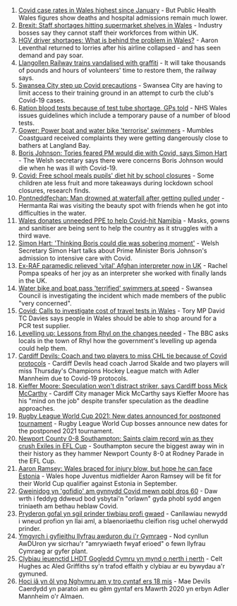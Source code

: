 1. [Covid case rates in Wales highest since January](https://www.bbc.co.uk/news/uk-wales-58339548?at_medium=RSS&at_campaign=KARANGA) - But Public Health Wales figures show deaths and hospital admissions remain much lower.
2. [Brexit: Staff shortages hitting supermarket shelves in Wales](https://www.bbc.co.uk/news/uk-wales-58336771?at_medium=RSS&at_campaign=KARANGA) - Industry bosses say they cannot staff their workforces from within UK.
3. [HGV driver shortages: What is behind the problem in Wales?](https://www.bbc.co.uk/news/uk-wales-58334091?at_medium=RSS&at_campaign=KARANGA) - Aaron Leventhal returned to lorries after his airline collapsed - and has seen demand and pay soar.
4. [Llangollen Railway trains vandalised with graffiti](https://www.bbc.co.uk/news/uk-wales-58339546?at_medium=RSS&at_campaign=KARANGA) - It will take thousands of pounds and hours of volunteers' time to restore them, the railway says.
5. [Swansea City step up Covid precautions](https://www.bbc.co.uk/sport/football/58342057?at_medium=RSS&at_campaign=KARANGA) - Swansea City are having to limit access to their training ground in an attempt to curb the club's Covid-19 cases.
6. [Ration blood tests because of test tube shortage, GPs told](https://www.bbc.co.uk/news/uk-wales-58334413?at_medium=RSS&at_campaign=KARANGA) - NHS Wales issues guidelines which include a temporary pause of a number of blood tests.
7. [Gower: Power boat and water bike 'terrorise' swimmers](https://www.bbc.co.uk/news/uk-wales-58333455?at_medium=RSS&at_campaign=KARANGA) - Mumbles Coastguard received complaints they were getting dangerously close to bathers at Langland Bay.
8. [Boris Johnson: Tories feared PM would die with Covid, says Simon Hart](https://www.bbc.co.uk/news/uk-wales-politics-58332311?at_medium=RSS&at_campaign=KARANGA) - The Welsh secretary says there were concerns Boris Johnson would die when he was ill with Covid-19.
9. [Covid: Free school meals pupils' diet hit by school closures](https://www.bbc.co.uk/news/uk-wales-58332312?at_medium=RSS&at_campaign=KARANGA) - Some children ate less fruit and more takeaways during lockdown school closures, research finds.
10. [Pontneddfechan: Man drowned at waterfall after getting pulled under](https://www.bbc.co.uk/news/uk-wales-58327545?at_medium=RSS&at_campaign=KARANGA) - Hermanta Rai was visiting the beauty spot with friends when he got into difficulties in the water.
11. [Wales donates unneeded PPE to help Covid-hit Namibia](https://www.bbc.co.uk/news/uk-wales-58341479?at_medium=RSS&at_campaign=KARANGA) - Masks, gowns and sanitiser are being sent to help the country as it struggles with a third wave.
12. [Simon Hart: 'Thinking Boris could die was sobering moment'](https://www.bbc.co.uk/news/uk-wales-politics-58336171?at_medium=RSS&at_campaign=KARANGA) - Welsh Secretary Simon Hart talks about Prime Minister Boris Johnson's admission to intensive care with Covid.
13. [Ex-RAF paramedic relieved 'vital' Afghan interpreter now in UK](https://www.bbc.co.uk/news/uk-wales-58336775?at_medium=RSS&at_campaign=KARANGA) - Rachel Pompa speaks of her joy as an interpreter she worked with finally lands in the UK.
14. [Water bike and boat pass 'terrified' swimmers at speed](https://www.bbc.co.uk/news/uk-wales-58336982?at_medium=RSS&at_campaign=KARANGA) - Swansea Council is investigating the incident which made members of the public "very concerned".
15. [Covid: Calls to investigate cost of travel tests in Wales](https://www.bbc.co.uk/news/uk-wales-58319791?at_medium=RSS&at_campaign=KARANGA) - Tory MP David TC Davies says people in Wales should be able to shop around for a PCR test supplier.
16. [Levelling up: Lessons from Rhyl on the changes needed](https://www.bbc.co.uk/news/uk-58287122?at_medium=RSS&at_campaign=KARANGA) - The BBC asks locals in the town of Rhyl how the government's levelling up agenda could help them.
17. [Cardiff Devils: Coach and two players to miss CHL tie because of Covid protocols](https://www.bbc.co.uk/sport/ice-hockey/58341928?at_medium=RSS&at_campaign=KARANGA) - Cardiff Devils head coach Jarrod Skalde and two players will miss Thursday's Champions Hockey League match with Adler Mannheim due to Covid-19 protocols.
18. [Kieffer Moore: Speculation won't distract striker, says Cardiff boss Mick McCarthy](https://www.bbc.co.uk/sport/av/football/58348167?at_medium=RSS&at_campaign=KARANGA) - Cardiff City manager Mick McCarthy says Kieffer Moore has his "mind on the job" despite transfer speculation as the deadline approaches.
19. [Rugby League World Cup 2021: New dates announced for postponed tournament](https://www.bbc.co.uk/sport/rugby-league/58339345?at_medium=RSS&at_campaign=KARANGA) - Rugby League World Cup bosses announce new dates for the postponed 2021 tournament.
20. [Newport County 0-8 Southampton: Saints claim record win as they crush Exiles in EFL Cup](https://www.bbc.co.uk/sport/football/58239578?at_medium=RSS&at_campaign=KARANGA) - Southampton secure the biggest away win in their history as they hammer Newport County 8-0 at Rodney Parade in the EFL Cup.
21. [Aaron Ramsey: Wales braced for injury blow, but hope he can face Estonia](https://www.bbc.co.uk/sport/football/58322476?at_medium=RSS&at_campaign=KARANGA) - Wales hope Juventus midfielder Aaron Ramsey will be fit for their World Cup qualifier against Estonia in September.
22. [Gweinidog yn 'gofidio' am gynnydd Covid mewn pobl dros 60](https://www.bbc.co.uk/newyddion/58341653?at_medium=RSS&at_campaign=KARANGA) - Daw wrth i feddyg ddweud bod ysbytai'n "orlawn" gyda phobl sydd angen triniaeth am bethau heblaw Covid.
23. [Pryderon gofal yn sgil prinder tiwbiau profi gwaed](https://www.bbc.co.uk/newyddion/58332500?at_medium=RSS&at_campaign=KARANGA) - Canllawiau newydd i wneud profion yn llai aml, a blaenoriaethu cleifion risg uchel oherwydd prinder.
24. [Ymgyrch i gyfieithu llyfrau awduron du i'r Gymraeg](https://www.bbc.co.uk/newyddion/58333864?at_medium=RSS&at_campaign=KARANGA) - Nod cynllun AwDUron yw sicrhau'r "amrywiaeth fwyaf erioed" o fewn llyfrau Cymraeg ar gyfer plant.
25. [Clybiau ieuenctid LHDT Gogledd Cymru yn mynd o nerth i nerth](https://www.bbc.co.uk/newyddion/58342952?at_medium=RSS&at_campaign=KARANGA) - Celt Hughes ac Aled Griffiths sy'n trafod effaith y clybiau ar eu bywydau a'r gymuned.
26. [Hoci iâ yn ôl yng Nghymru am y tro cyntaf ers 18 mis](https://www.bbc.co.uk/newyddion/58311169?at_medium=RSS&at_campaign=KARANGA) - Mae Devils Caerdydd yn paratoi am eu gêm gyntaf ers Mawrth 2020 yn erbyn Adler Mannheim o'r Almaen.
